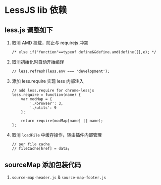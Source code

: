# LessJS lib 依赖

## less.js 调整如下

1. 取消 AMD 挂载，防止与 requirejs 冲突

    ```
    /* else if("function"==typeof define&&define.amd)define([],e); */
    ```

2. 取消初始化时自动开始编译

    ```
    // less.refresh(less.env === 'development');
    ```

3. 添加 less.require 实现 less 内部注入

    ```
    // add less.require for chrome-lessjs
    less.require = function(name) {
        var modMap = {
            './browser': 3,
            './utils': 9
        };

        return require(modMap[name] || name);
    };
    ```

4. 取消 `loadFile` 中缓存操作，转由插件内部管理

    ```
    // per file cache
    // fileCache[href] = data;
    ```



## sourceMap 添加包装代码

1. `source-map-header.js` & `source-map-footer.js`

